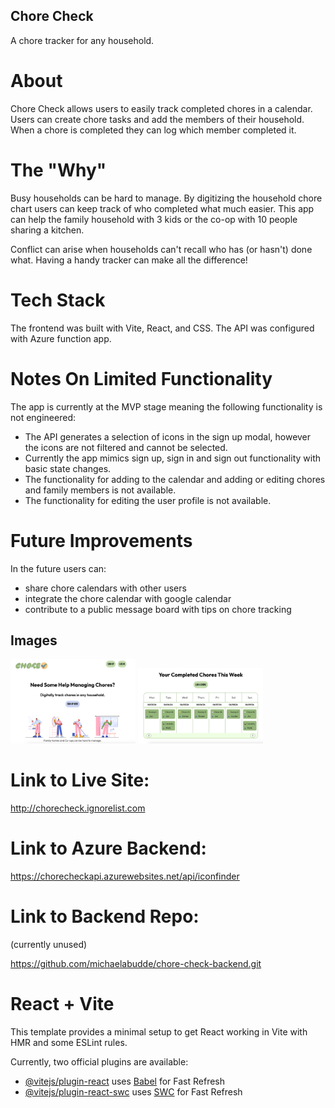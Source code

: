 ## Chore Check

A chore tracker for any household.

# About

Chore Check allows users to easily track completed chores in a calendar. Users can create chore tasks and add the members of their household. When a chore is completed they can log which member completed it.

# The "Why"

Busy households can be hard to manage. By digitizing the household chore chart users can keep track of who completed what much easier. This app can help the family household with 3 kids or the co-op with 10 people sharing a kitchen.

Conflict can arise when households can't recall who has (or hasn't) done what. Having a handy tracker can make all the difference!

# Tech Stack

The frontend was built with Vite, React, and CSS. The API was configured with Azure function app.

# Notes On Limited Functionality

The app is currently at the MVP stage meaning the following functionality is not engineered:

- The API generates a selection of icons in the sign up modal, however the icons are not filtered and cannot be selected.
- Currently the app mimics sign up, sign in and sign out functionality with basic state changes.
- The functionality for adding to the calendar and adding or editing chores and family members is not available.
- The functionality for editing the user profile is not available.

# Future Improvements

In the future users can:

- share chore calendars with other users
- integrate the chore calendar with google calendar
- contribute to a public message board with tips on chore tracking

## Images

<img src="./src//images/ChoreCheckHomeScrnshot.png" width="200"/>

<img src="./src//images/ChoreCheckCalScrnshot.png" width="200"/>

# Link to Live Site:

http://chorecheck.ignorelist.com

# Link to Azure Backend:

https://chorecheckapi.azurewebsites.net/api/iconfinder

# Link to Backend Repo:

(currently unused)

https://github.com/michaelabudde/chore-check-backend.git

# React + Vite

This template provides a minimal setup to get React working in Vite with HMR and some ESLint rules.

Currently, two official plugins are available:

- [@vitejs/plugin-react](https://github.com/vitejs/vite-plugin-react/blob/main/packages/plugin-react/README.md) uses [Babel](https://babeljs.io/) for Fast Refresh
- [@vitejs/plugin-react-swc](https://github.com/vitejs/vite-plugin-react-swc) uses [SWC](https://swc.rs/) for Fast Refresh
